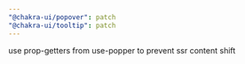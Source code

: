 ```yaml
---
"@chakra-ui/popover": patch
"@chakra-ui/tooltip": patch
---
```


use prop-getters from use-popper to prevent ssr content shift
